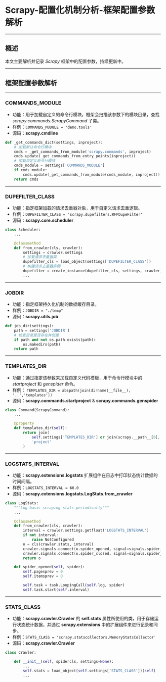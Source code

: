 # Scrapy-配置化机制分析-框架配置参数解析

-------------------------------------------------------
## 概述
本文主要解析并记录 *Scrapy* 框架中的配置参数，持续更新中。

-------------------------------------------------------
## 框架配置参数解析

-------------------------------------------------------
### COMMANDS_MODULE
* 功能：用于加载自定义的命令行模块，框架会扫描该参数下的模块目录，查找 *scrapy.commands.ScrapyCommand* 子类。
* 样例：`COMMANDS_MODULE = 'demo.tools'`
* 源码：**scrapy.cmdline**
```py
def _get_commands_dict(settings, inproject):
    # 加载默认命令行模块
    cmds = _get_commands_from_module('scrapy.commands', inproject)
    cmds.update(_get_commands_from_entry_points(inproject))
    # 加载自定义命令行模块
    cmds_module = settings['COMMANDS_MODULE']
    if cmds_module:
        cmds.update(_get_commands_from_module(cmds_module, inproject))
    return cmds
```

-------------------------------------------------------
### DUPEFILTER_CLASS
* 功能：指定框架加载的请求去重器对象，用于自定义请求去重逻辑。
* 样例：`DUPEFILTER_CLASS = 'scrapy.dupefilters.RFPDupeFilter'`
* 源码：**scrapy.core.scheduler**
```py
class Scheduler:
    ...

    @classmethod
    def from_crawler(cls, crawler):
        settings = crawler.settings
        # 加载请求去重器类
        dupefilter_cls = load_object(settings['DUPEFILTER_CLASS'])
        # 构建请求去重器实例
        dupefilter = create_instance(dupefilter_cls, settings, crawler)
        ...
```

-------------------------------------------------------
### JOBDIR
* 功能：指定框架持久化机制的数据缓存目录。
* 样例：`JOBDIR = "./temp"`
* 源码：**scrapy.utils.job**
```py
def job_dir(settings):
    path = settings['JOBDIR']
    # 检查目录是否存在并创建
    if path and not os.path.exists(path):
        os.makedirs(path)
    return path
```

-------------------------------------------------------
### TEMPLATES_DIR
* 功能：通过指定该参数来加载自定义代码模板，用于命令行模块中的 *startproject* 和 *genspider* 命令。
* 样例： `TEMPLATES_DIR = abspath(join(dirname(__file__), '..','templates'))`
* 源码：**scrapy.commands.startproject** & **scrapy.commands.genspider**
```py
class Command(ScrapyCommand):
    ...

    @property
    def templates_dir(self):
        return join(
            self.settings['TEMPLATES_DIR'] or join(scrapy.__path__[0], 'templates'),
            'project'
        )
``` 

-------------------------------------------------------
### LOGSTATS_INTERVAL
* 功能：**scrapy.extensions.logstats** 扩展组件在日志中打印状态统计数据的时间间隔。
* 样例：`LOGSTATS_INTERVAL = 60.0`
* 源码：**scrapy.extensions.logstats.LogStats.from_crawler**
```py
class LogStats:
    """Log basic scraping stats periodically"""
    ...

    @classmethod
    def from_crawler(cls, crawler):
        interval = crawler.settings.getfloat('LOGSTATS_INTERVAL')
        if not interval:
            raise NotConfigured
        o = cls(crawler.stats, interval)
        crawler.signals.connect(o.spider_opened, signal=signals.spider_opened)
        crawler.signals.connect(o.spider_closed, signal=signals.spider_closed)
        return o

    def spider_opened(self, spider):
        self.pagesprev = 0
        self.itemsprev = 0

        self.task = task.LoopingCall(self.log, spider)
        self.task.start(self.interval)
```

-------------------------------------------------------
### STATS_CLASS
* 功能：**scrapy.crawler.Crawler** 的 **self.stats** 属性所使用的类，用于存储运行状态统计数据，并通过 **scrapy.extensions** 中的扩展组件来进行记录和同步。
* 样例：`STATS_CLASS = 'scrapy.statscollectors.MemoryStatsCollector' `
* 源码：**scrapy.crawler.Crawler**
```py
class Crawler:

    def __init__(self, spidercls, settings=None):
        ...
        self.stats = load_object(self.settings['STATS_CLASS'])(self)
        ...
```
